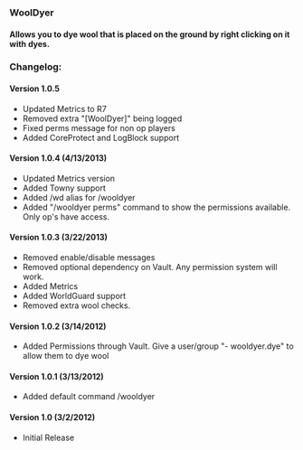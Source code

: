 ### WoolDyer
#### Allows you to dye wool that is placed on the ground by right clicking on it with dyes.

### Changelog:

#### Version 1.0.5
* Updated Metrics to R7
* Removed extra "[WoolDyer]" being logged
* Fixed perms message for non op players
* Added CoreProtect and LogBlock support

#### Version 1.0.4 (4/13/2013)
* Updated Metrics version
* Added Towny support
* Added /wd alias for /wooldyer
* Added "/wooldyer perms" command to show the permissions available. Only op's have access.

#### Version 1.0.3 (3/22/2013)
* Removed enable/disable messages
* Removed optional dependency on Vault. Any permission system will work.
* Added Metrics
* Added WorldGuard support
* Removed extra wool checks.

#### Version 1.0.2 (3/14/2012)
* Added Permissions through Vault. Give a user/group "- wooldyer.dye" to allow them to dye wool

#### Version 1.0.1 (3/13/2012)
* Added default command /wooldyer

#### Version 1.0 (3/2/2012)
* Initial Release